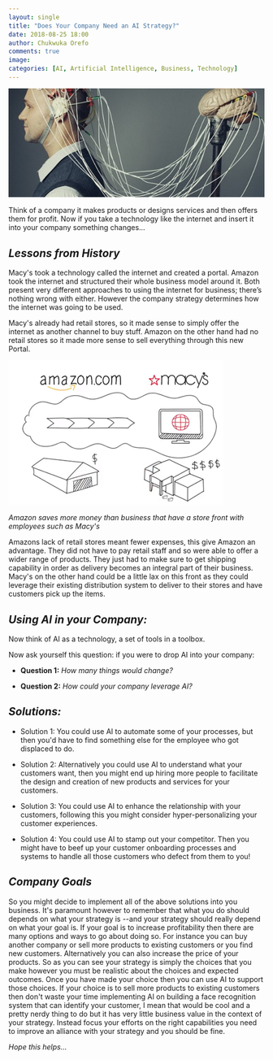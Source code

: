 ```yaml
---
layout: single
title: "Does Your Company Need an AI Strategy?"
date: 2018-08-25 18:00
author: Chukwuka Orefo
comments: true
image:
categories: [AI, Artificial Intelligence, Business, Technology]
---
```


![](/images/brain-to-text-mind-reading-620x264.jpg)

Think of a company it makes products or designs services and then offers them for profit. Now if  you take a technology like the internet and insert it into your company something changes…

## _Lessons from History_
Macy's took a technology called the internet and created a portal. Amazon took the internet and structured their whole business model around it. Both present very different approaches to using the internet for business; there’s nothing wrong with either. However the company strategy determines how the internet was going to be used.

Macy's already had retail stores, so it made sense to simply offer the internet as another channel to buy stuff. Amazon on the other hand had no retail stores so it made more sense to sell everything through this new Portal.

![](/images/how-companies-can-use-ai-to-eliminate-yours2.png)

*Amazon saves more money than business that have a store front with employees such as Macy's*

Amazons lack of retail stores meant fewer expenses, this give Amazon an advantage. They did not have to pay retail staff and so were able to offer a wider range of products. They just had to make sure to get shipping capability in order as delivery becomes an integral part of their business. Macy's on the other hand could be a little lax on this front as they could  leverage their existing distribution system to deliver to their stores and have customers pick up the items.

## _Using AI in your Company:_
Now think of AI as a technology, a set of tools in a toolbox.

Now ask yourself this question: if you were to drop AI into your company:

* __Question 1:__ *How many things would change?*

* __Question 2:__ *How could your company leverage AI?*

## _Solutions:_

+ Solution 1: You could use AI to automate some of your processes, but then you'd have to find something else for the employee who got displaced to do.

+ Solution 2: Alternatively you could use AI to understand what your customers want, then you might end up hiring more people to facilitate the design and creation of new products and services for your customers.

+ Solution 3: You could use AI to enhance the relationship with your customers, following this you might consider hyper-personalizing your customer experiences.

+ Solution 4: You could use AI to stamp out your competitor. Then you might have to beef up your customer onboarding processes and systems to handle all those customers who defect from them to you!

## _Company Goals_

So you might decide to implement all of the above solutions into you business. It's paramount however to remember that what you do should depends on what your strategy is --and your strategy should really depend on what your goal is. If your goal is to increase profitability then there are many options and ways to go about doing so. For instance you can buy another company or sell more products to existing customers or you find new customers. Alternatively you can also increase the price of your products. So as you can see your strategy is simply the choices that you make however you must be realistic about the choices and expected outcomes. Once you have made your choice then you can use AI to support those choices. If your choice is to sell more products to existing customers then don't waste your time implementing AI on building a face recognition system that can identify your customer, I mean that  would be cool and a pretty nerdy thing to do but it has very little business value in the context of your strategy. Instead focus your efforts on the right capabilities you need to improve an alliance with your strategy and you should be fine.

_Hope this helps..._
